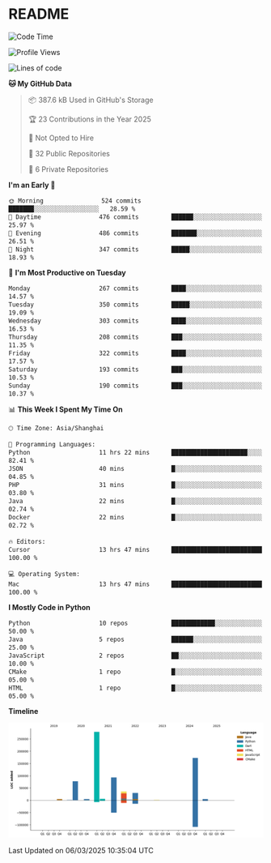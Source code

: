# README

<!--START_SECTION:waka-->
![Code Time](http://img.shields.io/badge/Code%20Time-1%2C237%20hrs%2024%20mins-blue)

![Profile Views](http://img.shields.io/badge/Profile%20Views-1-blue)

![Lines of code](https://img.shields.io/badge/From%20Hello%20World%20I%27ve%20Written-707.7%20thousand%20lines%20of%20code-blue)

**🐱 My GitHub Data** 

> 📦 387.6 kB Used in GitHub's Storage 
 > 
> 🏆 23 Contributions in the Year 2025
 > 
> 🚫 Not Opted to Hire
 > 
> 📜 32 Public Repositories 
 > 
> 🔑 6 Private Repositories 
 > 
**I'm an Early 🐤** 

```text
🌞 Morning                524 commits         ███████░░░░░░░░░░░░░░░░░░   28.59 % 
🌆 Daytime                476 commits         ██████░░░░░░░░░░░░░░░░░░░   25.97 % 
🌃 Evening                486 commits         ███████░░░░░░░░░░░░░░░░░░   26.51 % 
🌙 Night                  347 commits         █████░░░░░░░░░░░░░░░░░░░░   18.93 % 
```
📅 **I'm Most Productive on Tuesday** 

```text
Monday                   267 commits         ████░░░░░░░░░░░░░░░░░░░░░   14.57 % 
Tuesday                  350 commits         █████░░░░░░░░░░░░░░░░░░░░   19.09 % 
Wednesday                303 commits         ████░░░░░░░░░░░░░░░░░░░░░   16.53 % 
Thursday                 208 commits         ███░░░░░░░░░░░░░░░░░░░░░░   11.35 % 
Friday                   322 commits         ████░░░░░░░░░░░░░░░░░░░░░   17.57 % 
Saturday                 193 commits         ███░░░░░░░░░░░░░░░░░░░░░░   10.53 % 
Sunday                   190 commits         ███░░░░░░░░░░░░░░░░░░░░░░   10.37 % 
```


📊 **This Week I Spent My Time On** 

```text
🕑︎ Time Zone: Asia/Shanghai

💬 Programming Languages: 
Python                   11 hrs 22 mins      █████████████████████░░░░   82.41 % 
JSON                     40 mins             █░░░░░░░░░░░░░░░░░░░░░░░░   04.85 % 
PHP                      31 mins             █░░░░░░░░░░░░░░░░░░░░░░░░   03.80 % 
Java                     22 mins             █░░░░░░░░░░░░░░░░░░░░░░░░   02.74 % 
Docker                   22 mins             █░░░░░░░░░░░░░░░░░░░░░░░░   02.72 % 

🔥 Editors: 
Cursor                   13 hrs 47 mins      █████████████████████████   100.00 % 

💻 Operating System: 
Mac                      13 hrs 47 mins      █████████████████████████   100.00 % 
```

**I Mostly Code in Python** 

```text
Python                   10 repos            ████████████░░░░░░░░░░░░░   50.00 % 
Java                     5 repos             ██████░░░░░░░░░░░░░░░░░░░   25.00 % 
JavaScript               2 repos             ██░░░░░░░░░░░░░░░░░░░░░░░   10.00 % 
CMake                    1 repo              █░░░░░░░░░░░░░░░░░░░░░░░░   05.00 % 
HTML                     1 repo              █░░░░░░░░░░░░░░░░░░░░░░░░   05.00 % 
```



**Timeline**

![Lines of Code chart](https://raw.githubusercontent.com/XeonHis/XeonHis/main/assets/bar_graph.png)


 Last Updated on 06/03/2025 10:35:04 UTC
<!--END_SECTION:waka-->
